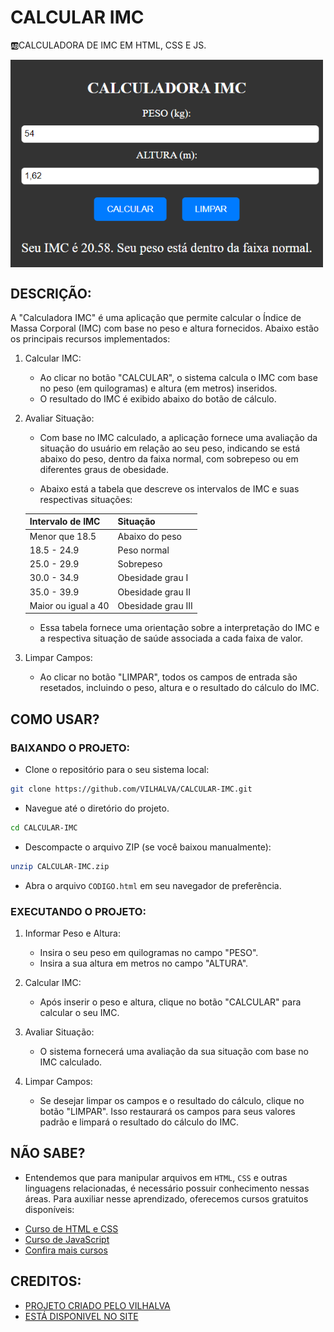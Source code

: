# CALCULAR IMC
🆎CALCULADORA DE IMC EM HTML, CSS E JS.

<img src="FOTO.png" align="center" width="500"> <br>

## DESCRIÇÃO:
A "Calculadora IMC" é uma aplicação que permite calcular o Índice de Massa Corporal (IMC) com base no peso e altura fornecidos. Abaixo estão os principais recursos implementados:

1. Calcular IMC:
   - Ao clicar no botão "CALCULAR", o sistema calcula o IMC com base no peso (em quilogramas) e altura (em metros) inseridos.
   - O resultado do IMC é exibido abaixo do botão de cálculo.

2. Avaliar Situação:
   - Com base no IMC calculado, a aplicação fornece uma avaliação da situação do usuário em relação ao seu peso, indicando se está abaixo do peso, dentro da faixa normal, com sobrepeso ou em diferentes graus de obesidade.

   - Abaixo está a tabela que descreve os intervalos de IMC e suas respectivas situações:

   | Intervalo de IMC | Situação             |
   |------------------|----------------------|
   | Menor que 18.5   | Abaixo do peso       |
   | 18.5 - 24.9      | Peso normal          |
   | 25.0 - 29.9      | Sobrepeso            |
   | 30.0 - 34.9      | Obesidade grau I     |
   | 35.0 - 39.9      | Obesidade grau II    |
   | Maior ou igual a 40 | Obesidade grau III |

   - Essa tabela fornece uma orientação sobre a interpretação do IMC e a respectiva situação de saúde associada a cada faixa de valor.

3. Limpar Campos:
   - Ao clicar no botão "LIMPAR", todos os campos de entrada são resetados, incluindo o peso, altura e o resultado do cálculo do IMC.

## COMO USAR?
### BAIXANDO O PROJETO:
* Clone o repositório para o seu sistema local:

```bash
git clone https://github.com/VILHALVA/CALCULAR-IMC.git
```

* Navegue até o diretório do projeto.

```bash
cd CALCULAR-IMC
```

* Descompacte o arquivo ZIP (se você baixou manualmente):

```bash
unzip CALCULAR-IMC.zip
```

* Abra o arquivo `CODIGO.html` em seu navegador de preferência.

### EXECUTANDO O PROJETO:
1. Informar Peso e Altura:
   - Insira o seu peso em quilogramas no campo "PESO".
   - Insira a sua altura em metros no campo "ALTURA".

2. Calcular IMC:
   - Após inserir o peso e altura, clique no botão "CALCULAR" para calcular o seu IMC.

3. Avaliar Situação:
   - O sistema fornecerá uma avaliação da sua situação com base no IMC calculado.

4. Limpar Campos:
   - Se desejar limpar os campos e o resultado do cálculo, clique no botão "LIMPAR". Isso restaurará os campos para seus valores padrão e limpará o resultado do cálculo do IMC.

## NÃO SABE?
- Entendemos que para manipular arquivos em `HTML`, `CSS` e outras linguagens relacionadas, é necessário possuir conhecimento nessas áreas. Para auxiliar nesse aprendizado, oferecemos cursos gratuitos disponíveis:
* [Curso de HTML e CSS](https://github.com/VILHALVA/CURSO-DE-HTML-E-CSS)
* [Curso de JavaScript](https://github.com/VILHALVA/CURSO-DE-JAVASCRIPT)
* [Confira mais cursos](https://github.com/VILHALVA?tab=repositories&q=+topic:CURSO)

## CREDITOS:
- [PROJETO CRIADO PELO VILHALVA](https://github.com/VILHALVA)
- [ESTÁ DISPONIVEL NO SITE](https://vilhalva.github.io/STYLER/STYLER.html)

